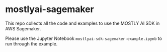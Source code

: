 # mostlyai-sagemaker
This repo collects all the code and examples to use the MOSTLY AI SDK in AWS Sagemaker. 

Please use the Jupyter Notebook ``mostlyai-sdk-sagemaker-example.ipynb`` to run through the example. 
